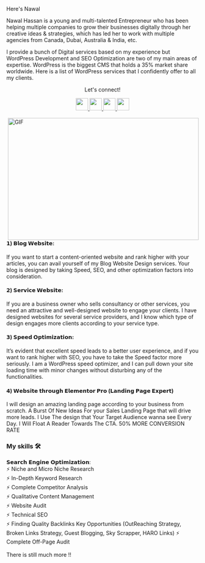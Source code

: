 Here's Nawal 

Nawal Hassan is a young and multi-talented Entrepreneur who has been helping multiple companies to grow their businesses digitally through her creative ideas & strategies, which has led her to work with multiple agencies from Canada, Dubai, Australia & India, etc.

I provide a bunch of Digital services based on my experience but WordPress Development and SEO Optimization are two of my main areas of expertise. WordPress is the biggest CMS that holds a 35% market share worldwide. Here is a list of WordPress services that I confidently offer to all my clients.

<div align="center">
<p align="center">Let's connect!</p>

<a href="https://www.facebook.com/Thenawalz/">
    <img width="32" height="32" src="https://static.xx.fbcdn.net/rsrc.php/yD/r/d4ZIVX-5C-b.ico?_nc_eui2=AeFk0w9o7PzxtXwIY-CspdLRaBWfmC2eGbdoFZ-YLZ4Zt9hIvpQoJVF7mUsk4Az2p_oWB8MwKmvBv-YDMahkkg0Y" />
</a>

<a href="https://www.linkedin.com/in/Thenawalz/">
    <img width="32" height="32" src="https://static-exp1.licdn.com/sc/h/al2o9zrvru7aqj8e1x2rzsrca" />
</a>
   

<a href="mailto:nawalhassan337@gmail.com">
    <img width="32" height="32" src="https://ssl.gstatic.com/ui/v1/icons/mail/rfr/gmail.ico" />
</a>
<a href="https://www.instagram.com/thenawalz/">
    <img width="32" height="32" src="https://www.instagram.com/static/images/ico/apple-touch-icon-76x76-precomposed.png/666282be8229.png" />
</a>
</div>

<br>

<img align="right" alt="GIF" src="code.gif" width="500" height="320" />

#### 𝟭) 𝗕𝗹𝗼𝗴 𝗪𝗲𝗯𝘀𝗶𝘁𝗲:
If you want to start a content-oriented website and rank higher with your articles, you can avail yourself of my Blog Website Design services. Your blog is designed by taking Speed, SEO, and other optimization factors into consideration.

#### 𝟮) 𝗦𝗲𝗿𝘃𝗶𝗰𝗲 𝗪𝗲𝗯𝘀𝗶𝘁𝗲:
If you are a business owner who sells consultancy or other services, you need an attractive and well-designed website to engage your clients. I have designed websites for several service providers, and I know which type of design engages more clients according to your service type.

#### 𝟯) 𝗦𝗽𝗲𝗲𝗱 𝗢𝗽𝘁𝗶𝗺𝗶𝘇𝗮𝘁𝗶𝗼𝗻:
It’s evident that excellent speed leads to a better user experience, and if you want to rank higher with SEO, you have to take the Speed factor more seriously. I am a WordPress speed optimizer, and I can pull down your site loading time with minor changes without disturbing any of the functionalities.

#### 𝟰) 𝗪𝗲𝗯𝘀𝗶𝘁𝗲 𝘁𝗵𝗿𝗼𝘂𝗴𝗵 𝗘𝗹𝗲𝗺𝗲𝗻𝘁𝗼𝗿 𝗣𝗿𝗼 (𝗟𝗮𝗻𝗱𝗶𝗻𝗴 𝗣𝗮𝗴𝗲 𝗘𝘅𝗽𝗲𝗿𝘁)
I will design an amazing landing page according to your business from scratch. A Burst Of New Ideas For your Sales Landing Page that will drive more leads. I Use The design that Your Target Audience wanna see Every Day. I Will Float A Reader Towards The CTA. 50% MORE CONVERSION RATE

### My skills 🛠
𝗦𝗲𝗮𝗿𝗰𝗵 𝗘𝗻𝗴𝗶𝗻𝗲 𝗢𝗽𝘁𝗶𝗺𝗶𝘇𝗮𝘁𝗶𝗼𝗻:<br>
⚡ Niche and Micro Niche Research<br>
⚡ In-Depth Keyword Research<br>
⚡ Complete Competitor Analysis<br>
⚡ Qualitative Content Management<br>
⚡ Website Audit<br>
⚡ Technical SEO<br>
⚡ Finding Quality Backlinks Key Opportunities (OutReaching Strategy, Broken Links Strategy, Guest Blogging, Sky Scrapper, HARO Links)
⚡ Complete Off-Page Audit<br>
<br>
There is still much more !!<br>
<br>
